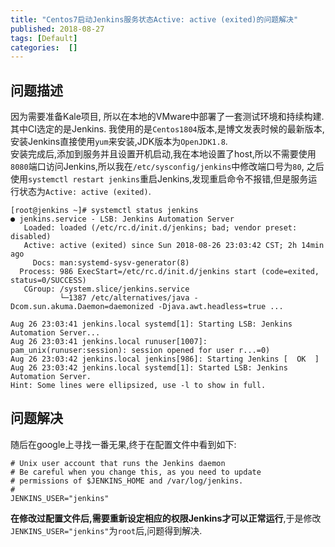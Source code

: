 ```yaml
---
title: "Centos7启动Jenkins服务状态Active: active (exited)的问题解决"
published: 2018-08-27
tags: [Default]
categories:  []
---
```


## 问题描述
因为需要准备Kale项目, 所以在本地的VMware中部署了一套测试环境和持续构建. 其中CI选定的是Jenkins. 我使用的是`Centos1804`版本,是博文发表时候的最新版本,安装Jenkins直接使用`yum`来安装,JDK版本为`OpenJDK1.8`.  
安装完成后,添加到服务并且设置开机启动,我在本地设置了host,所以不需要使用`8080`端口访问Jenkins,所以我在`/etc/sysconfig/jenkins`中修改端口号为`80`, 之后使用`systemctl restart jenkins`重启Jenkins,发现重启命令不报错,但是服务运行状态为`Active: active (exited)`.  
```
[root@jenkins ~]# systemctl status jenkins
● jenkins.service - LSB: Jenkins Automation Server
   Loaded: loaded (/etc/rc.d/init.d/jenkins; bad; vendor preset: disabled)
   Active: active (exited) since Sun 2018-08-26 23:03:42 CST; 2h 14min ago
     Docs: man:systemd-sysv-generator(8)
  Process: 986 ExecStart=/etc/rc.d/init.d/jenkins start (code=exited, status=0/SUCCESS)
   CGroup: /system.slice/jenkins.service
           └─1387 /etc/alternatives/java -Dcom.sun.akuma.Daemon=daemonized -Djava.awt.headless=true ...

Aug 26 23:03:41 jenkins.local systemd[1]: Starting LSB: Jenkins Automation Server...
Aug 26 23:03:41 jenkins.local runuser[1007]: pam_unix(runuser:session): session opened for user r...=0)
Aug 26 23:03:42 jenkins.local jenkins[986]: Starting Jenkins [  OK  ]
Aug 26 23:03:42 jenkins.local systemd[1]: Started LSB: Jenkins Automation Server.
Hint: Some lines were ellipsized, use -l to show in full.

```

## 问题解决
随后在google上寻找一番无果,终于在配置文件中看到如下:  
```
# Unix user account that runs the Jenkins daemon
# Be careful when you change this, as you need to update
# permissions of $JENKINS_HOME and /var/log/jenkins.
#
JENKINS_USER="jenkins"
```
**在修改过配置文件后,需要重新设定相应的权限Jenkins才可以正常运行**,于是修改`JENKINS_USER="jenkins"`为`root`后,问题得到解决.  